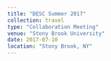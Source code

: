 ```yaml
---
title: "DESC Summer 2017"
collection: travel
type: "Collaboration Meeting"
venue: "Stony Brook University"
date: 2017-07-10
location: "Stony Brook, NY"
---
```

